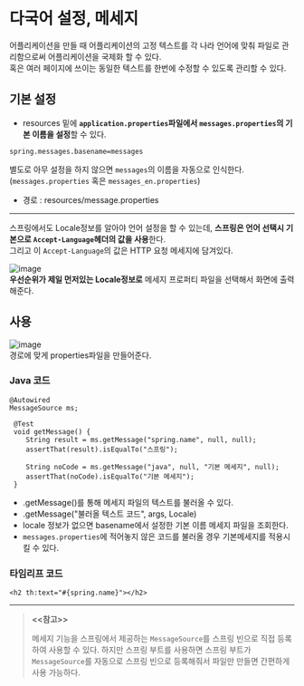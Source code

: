 # 다국어 설정, 메세지

어플리케이션을 만들 때 어플리케이션의 고정 텍스트를 각 나라 언어에 맞춰 파일로 관리함으로써 어플리케이션을 국제화 할 수 있다.   
혹은 여러 페이지에 쓰이는 동일한 텍스트를 한번에 수정할 수 있도록 관리할 수 있다.   



## 기본 설정 ##

* resources 밑에 **`application.properties`파일에서 `messages.properties`의 기본 이름을 설정**할 수 있다.   
```
spring.messages.basename=messages
```
별도로 아무 설정을 하지 않으면 `messages`의 이름을 자동으로 인식한다.   
(`messages.properties` 혹은 `messages_en.properties`)         
* 경로 : resources/message.properties   


---------------------------------------
스프링에서도 Locale정보를 알아야 언어 설정을 할 수 있는데, **스프링은 언어 선택시 기본으로 `Accept-Language`헤더의 값을 사용**한다.   
그리고 이 `Accept-Language`의 값은 HTTP 요청 메세지에 담겨있다.   

![image](https://user-images.githubusercontent.com/38120584/222152746-4c97c0a3-6f39-41c6-bbeb-353e60907e2a.png)   
**우선순위가 제일 먼저있는 Locale정보로** 메세지 프로퍼티 파일을 선택해서 화면에 출력해준다.   

## 사용 ##

![image](https://user-images.githubusercontent.com/38120584/222158910-96577b9a-9570-47f3-bb56-bc5f0b9ab426.png)   
경로에 맞게 properties파일을 만들어준다.

### Java 코드 ###
```
@Autowired
MessageSource ms;
 
 @Test
 void getMessage() {
    String result = ms.getMessage("spring.name", null, null);
    assertThat(result).isEqualTo("스프링");
    
    String noCode = ms.getMessage("java", null, "기본 메세지", null);
    assertThat(noCode).isEqualTo("기본 메세지");
 }
```
* .getMessage()를 통해 메세지 파일의 텍스트를 불러올 수 있다.
* .getMessage("불러올 텍스트 코드", args, Locale)    
* locale 정보가 없으면 basename에서 설정한 기본 이름 메세지 파일을 조회한다.
*  `messages.properties`에 적어놓지 않은 코드를 불러올 경우 기본메세지를 적용시킬 수 있다.

### 타임리프 코드 ###
```
<h2 th:text="#{spring.name}"></h2>
```

-------------------------------------
> **<<참고>>**   
>
> 메세지 기능을 스프링에서 제공하는 `MessageSource`를 스프링 빈으로 직접 등록하여 사용할 수 있다.
> 하지만 스프링 부트를 사용하면 스프링 부트가 `MessageSource`를 자동으로 스프링 빈으로 등록해줘서 파일만 만들면 간편하게 사용 가능하다.
